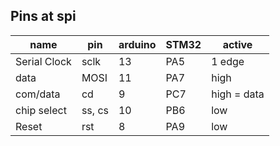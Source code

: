 ## Pins at spi 

name | pin | arduino | STM32 | active
-----|-----|---------|-------|-------
Serial Clock | sclk | 13 | PA5 | 1 edge
data | MOSI | 11 | PA7 | high
com/data | cd | 9 | PC7 | high = data
chip select |ss, cs | 10 | PB6 | low
Reset | rst | 8 | PA9 | low






